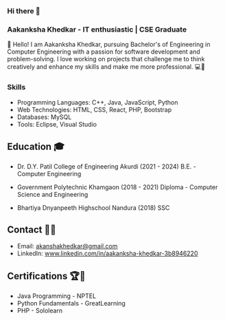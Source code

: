 ### Hi there 👋

<!--
**aakanksha7719/aakanksha7719** is a ✨ _special_ ✨ repository because its `README.md` (this file) appears on your GitHub profile.

Here are some ideas to get you started:

- 🔭 I’m currently working on ...
- 🌱 I’m currently learning ...
- 👯 I’m looking to collaborate on ...
- 🤔 I’m looking for help with ...
- 💬 Ask me about ...
- 📫 How to reach me: ...
- 😄 Pronouns: ...
- ⚡ Fun fact: ...
-->


### Aakanksha Khedkar - IT enthusiastic | CSE Graduate 


👋 Hello! I am Aakanksha Khedkar, pursuing Bachelor's of Engineering in Computer Engineering with a passion for software development and problem-solving. I love working on projects that challenge me to think creatively and enhance my skills and make me more professional. 💻🚀

### Skills
- Programming Languages: C++, Java, JavaScript, Python
- Web Technologies: HTML, CSS, React, PHP, Bootstrap 
- Databases: MySQL
- Tools: Eclipse, Visual Studio 

## Education 🎓
- Dr. D.Y. Patil College of Engineering Akurdi (2021 - 2024)
  B.E. - Computer Engineering

- Government Polytechnic Khamgaon (2018 - 2021)
  Diploma - Computer Science and Engineering

- Bhartiya Dnyanpeeth Highschool Nandura (2018)
  SSC

## Contact 📧🤝
- Email: akanshakhedkar@gmail.com
- LinkedIn: www.linkedin.com/in/aakanksha-khedkar-3b8946220

## Certifications 🏆📜
- Java Programming - NPTEL
- Python Fundamentals - GreatLearning 
- PHP - Sololearn 

